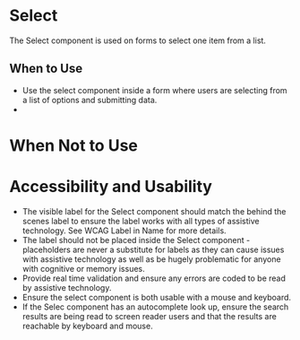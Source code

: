 # Select

The Select component is used on forms to select one item from a list. 

## When to Use
- Use the select component inside a form where users are selecting from a list of options and submitting data.
- 
# When Not to Use

# Accessibility and Usability
- The visible label for the Select component should match the behind the scenes label to ensure the label works with all types of assistive technology. See WCAG Label in Name for more details.
- The label should not be placed inside the Select component - placeholders are never a substitute for labels as they can cause issues with assistive technology as well as be hugely problematic for anyone with cognitive or memory issues.
- Provide real time validation and ensure any errors are coded to be read by assistive technology.
- Ensure the select component is both usable with a mouse and keyboard. 
- If the Selec component has an autocomplete look up, ensure the search results are being read to screen reader users and that the results are reachable by keyboard and mouse.
